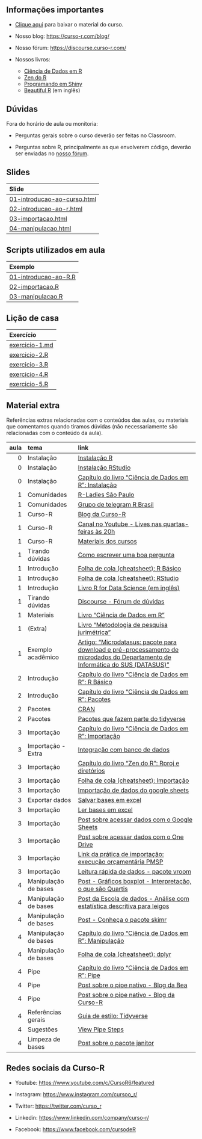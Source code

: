 
<!-- README.md is generated from README.Rmd. Please edit that file -->

## Informações importantes

- [Clique
  aqui](https://github.com/curso-r/main-r4ds-1/raw/master/material_do_curso.zip)
  para baixar o material do curso.

- Nosso blog: <https://curso-r.com/blog/>

- Nosso fórum: <https://discourse.curso-r.com/>

- Nossos livros:

  - [Ciência de Dados em R](https://livro.curso-r.com/)
  - [Zen do R](https://curso-r.github.io/zen-do-r/)
  - [Programando em Shiny](https://programando-em-shiny.curso-r.com/)
  - [Beautiful R](https://curso-r.github.io/beautiful-r/) (em inglês)

## Dúvidas

Fora do horário de aula ou monitoria:

- Perguntas gerais sobre o curso deverão ser feitas no Classroom.

- Perguntas sobre R, principalmente as que envolverem código, deverão
  ser enviadas no [nosso fórum](https://discourse.curso-r.com/).

## Slides

| Slide                                                                                                     |
|:----------------------------------------------------------------------------------------------------------|
| [01-introducao-ao-curso.html](https://curso-r.github.io/202307-r4ds-1/slides/01-introducao-ao-curso.html) |
| [02-introducao-ao-r.html](https://curso-r.github.io/202307-r4ds-1/slides/02-introducao-ao-r.html)         |
| [03-importacao.html](https://curso-r.github.io/202307-r4ds-1/slides/03-importacao.html)                   |
| [04-manipulacao.html](https://curso-r.github.io/202307-r4ds-1/slides/04-manipulacao.html)                 |

## Scripts utilizados em aula

| Exemplo                                                                                               |
|:------------------------------------------------------------------------------------------------------|
| [01-introducao-ao-R.R](https://curso-r.github.io/202307-r4ds-1/exemplos_de_aula/01-introducao-ao-R.R) |
| [02-importacao.R](https://curso-r.github.io/202307-r4ds-1/exemplos_de_aula/02-importacao.R)           |
| [03-manipulacao.R](https://curso-r.github.io/202307-r4ds-1/exemplos_de_aula/03-manipulacao.R)         |

## Lição de casa

| Exercício                                                                           |
|:------------------------------------------------------------------------------------|
| [exercicio-1.md](https://curso-r.github.io/202307-r4ds-1/exercicios/exercicio-1.md) |
| [exercicio-2.R](https://curso-r.github.io/202307-r4ds-1/exercicios/exercicio-2.R)   |
| [exercicio-3.R](https://curso-r.github.io/202307-r4ds-1/exercicios/exercicio-3.R)   |
| [exercicio-4.R](https://curso-r.github.io/202307-r4ds-1/exercicios/exercicio-4.R)   |
| [exercicio-5.R](https://curso-r.github.io/202307-r4ds-1/exercicios/exercicio-5.R)   |

## Material extra

Referências extras relacionadas com o conteúdos das aulas, ou materiais
que comentamos quando tiramos dúvidas (não necessariamente são
relacionadas com o conteúdo da aula).

| aula | tema                 | link                                                                                                                                                                                     |
|-----:|:---------------------|:-----------------------------------------------------------------------------------------------------------------------------------------------------------------------------------------|
|    0 | Instalação           | [Instalação R](https://cran.rstudio.com/)                                                                                                                                                |
|    0 | Instalação           | [Instalação RStudio](https://posit.co/download/rstudio-desktop/)                                                                                                                         |
|    0 | Instalação           | [Capítulo do livro “Ciência de Dados em R”: Instalação](https://livro.curso-r.com/1-instalacao.html)                                                                                     |
|    1 | Comunidades          | [R-Ladies São Paulo](https://rladies-sp.org/)                                                                                                                                            |
|    1 | Comunidades          | [Grupo de telegram R Brasil](https://t.me/rbrasiloficial)                                                                                                                                |
|    1 | Curso-R              | [Blog da Curso-R](https://blog.curso-r.com/)                                                                                                                                             |
|    1 | Curso-R              | [Canal no Youtube - Lives nas quartas-feiras às 20h](https://www.youtube.com/c/CursoR6/featured)                                                                                         |
|    1 | Curso-R              | [Materiais dos cursos](https://curso-r.com/material/)                                                                                                                                    |
|    1 | Tirando dúvidas      | [Como escrever uma boa pergunta](https://discourse.curso-r.com/t/como-escrever-uma-boa-pergunta/542)                                                                                     |
|    1 | Introdução           | [Folha de cola (cheatsheet): R Básico](https://rstudio.com/wp-content/uploads/2016/05/base-r.pdf)                                                                                        |
|    1 | Introdução           | [Folha de cola (cheatsheet): RStudio](https://raw.githubusercontent.com/rstudio/cheatsheets/master/translations/portuguese/rstudio-IDE-cheatsheet-portuguese.pdf)                        |
|    1 | Introdução           | [Livro R for Data Science (em inglês)](https://r4ds.hadley.nz/)                                                                                                                          |
|    1 | Tirando dúvidas      | [Discourse - Fórum de dúvidas](https://discourse.curso-r.com/)                                                                                                                           |
|    1 | Materiais            | [Livro “Ciência de Dados em R”](https://livro.curso-r.com/)                                                                                                                              |
|    1 | (Extra)              | [Livro “Metodologia de pesquisa jurimétrica”](https://livro.abj.org.br/03-estatisticas.html)                                                                                             |
|    1 | Exemplo acadêmico    | [Artigo: “Microdatasus: pacote para download e pré-processamento de microdados do Departamento de Informática do SUS (DATASUS)”](https://www.scielo.br/j/csp/a/gdJXqcrW5PPDHX8rwPDYL7F/) |
|    2 | Introdução           | [Capítulo do livro “Ciência de Dados em R”: R Básico](https://livro.curso-r.com/3-r-base.html)                                                                                           |
|    2 | Introdução           | [Capítulo do livro “Ciência de Dados em R”: Pacotes](https://livro.curso-r.com/4-pacotes.html)                                                                                           |
|    2 | Pacotes              | [CRAN](https://cran.r-project.org/)                                                                                                                                                      |
|    2 | Pacotes              | [Pacotes que fazem parte do tidyverse](https://www.tidyverse.org/packages/)                                                                                                              |
|    3 | Importação           | [Capítulo do livro “Ciência de Dados em R”: Importação](https://livro.curso-r.com/5-importacao.html)                                                                                     |
|    3 | Importação - Extra   | [Integração com banco de dados](https://youtu.be/Es8H2LjfikY)                                                                                                                            |
|    3 | Importação           | [Capítulo do livro “Zen do R”: Rproj e diretórios](https://curso-r.github.io/zen-do-r/rproj-dir.html)                                                                                    |
|    3 | Importação           | [Folha de cola (cheatsheet): Importação](https://raw.githubusercontent.com/rstudio/cheatsheets/master/data-import.pdf)                                                                   |
|    3 | Importação           | [Importação de dados do google sheets](https://googlesheets4.tidyverse.org/)                                                                                                             |
|    3 | Exportar dados       | [Salvar bases em excel](https://docs.ropensci.org/writexl/)                                                                                                                              |
|    3 | Importação           | [Ler bases em excel](https://readxl.tidyverse.org/)                                                                                                                                      |
|    3 | Importação           | [Post sobre acessar dados com o Google Sheets](https://blog.curso-r.com/posts/2022-03-08-googlesheets4/)                                                                                 |
|    3 | Importação           | [Post sobre acessar dados com o One Drive](https://blog.curso-r.com/posts/2022-03-18-onedrive/)                                                                                          |
|    3 | Importação           | [Link da prática de importação: execução orçamentária PMSP](http://orcamento.sf.prefeitura.sp.gov.br/orcamento/execucao.php)                                                             |
|    3 | Importação           | [Leitura rápida de dados - pacote vroom](https://vroom.r-lib.org/)                                                                                                                       |
|    4 | Manipulação de bases | [Post - Gráficos boxplot - Interpretação, o que são Quartis](https://fernandafperes.com.br/blog/interpretacao-boxplot/)                                                                  |
|    4 | Manipulação de bases | [Post da Escola de dados - Análise com estatística descritiva para leigos](https://escoladedados.org/tutoriais/analise-com-estatistica-descritiva-para-leigos/)                          |
|    4 | Manipulação de bases | [Post - Conheça o pacote skimr](https://blog.curso-r.com/posts/2022-05-05-skimr/)                                                                                                        |
|    4 | Manipulação de bases | [Capítulo do livro “Ciência de Dados em R”: Manipulação](https://livro.curso-r.com/7-manipulacao.html)                                                                                   |
|    4 | Manipulação de bases | [Folha de cola (cheatsheet): dplyr](https://raw.githubusercontent.com/rstudio/cheatsheets/master/translations/portuguese/data-wrangling-cheatsheet-portuguese.pdf)                       |
|    4 | Pipe                 | [Capítulo do livro “Ciência de Dados em R”: Pipe](https://livro.curso-r.com/6-pipe.html)                                                                                                 |
|    4 | Pipe                 | [Post sobre o pipe nativo - Blog da Bea](https://beatrizmilz.com/blog/2021-05-18-experimentando-o-r-410/)                                                                                |
|    4 | Pipe                 | [Post sobre o pipe nativo - Blog da Curso-R](https://blog.curso-r.com/posts/2021-05-06-o-novo-pipe-esta-chegando/)                                                                       |
|    4 | Referências gerais   | [Guia de estilo: Tidyverse](https://style.tidyverse.org/)                                                                                                                                |
|    4 | Sugestões            | [View Pipe Steps](https://github.com/daranzolin/ViewPipeSteps)                                                                                                                           |
|    4 | Limpeza de bases     | [Post sobre o pacote janitor](https://blog.curso-r.com/posts/2017-07-24-janitor/)                                                                                                        |

## Redes sociais da Curso-R

- Youtube: <https://www.youtube.com/c/CursoR6/featured>

- Instagram: <https://www.instagram.com/cursoo_r/>

- Twitter: <https://twitter.com/curso_r>

- Linkedin: <https://www.linkedin.com/company/curso-r/>

- Facebook: <https://www.facebook.com/cursodeR>
